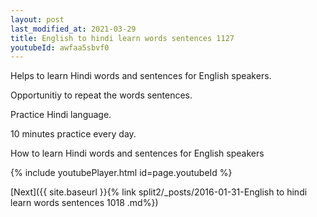 ```yaml
---
layout: post
last_modified_at: 2021-03-29
title: English to hindi learn words sentences 1127 
youtubeId: awfaa5sbvf0
---
```

 
 
Helps to learn Hindi words and sentences for English speakers.

Opportunitiy to repeat the words sentences. 

Practice Hindi language. 
 
10 minutes practice every day. 
 
How to learn Hindi words and sentences for English speakers 
 
{% include youtubePlayer.html id=page.youtubeId %}
 
 
[Next]({{ site.baseurl }}{% link  split2/_posts/2016-01-31-English to hindi learn words sentences 1018 .md%})
 
